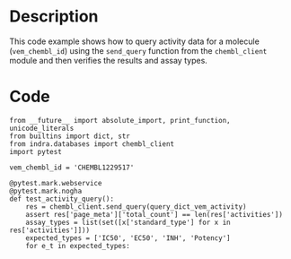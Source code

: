 # Description
This code example shows how to query activity data for a molecule (`vem_chembl_id`) using the `send_query` function from the `chembl_client` module and then verifies the results and assay types.

# Code
```
from __future__ import absolute_import, print_function, unicode_literals
from builtins import dict, str
from indra.databases import chembl_client
import pytest

vem_chembl_id = 'CHEMBL1229517'

@pytest.mark.webservice
@pytest.mark.nogha
def test_activity_query():
    res = chembl_client.send_query(query_dict_vem_activity)
    assert res['page_meta']['total_count'] == len(res['activities'])
    assay_types = list(set([x['standard_type'] for x in res['activities']]))
    expected_types = ['IC50', 'EC50', 'INH', 'Potency']
    for e_t in expected_types:

```
